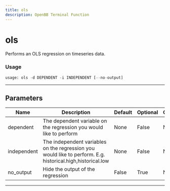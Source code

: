 ```yaml
---
title: ols
description: OpenBB Terminal Function
---
```


# ols

Performs an OLS regression on timeseries data.

### Usage

```python
usage: ols -d DEPENDENT -i INDEPENDENT [--no-output]
```

---

## Parameters

| Name | Description | Default | Optional | Choices |
| ---- | ----------- | ------- | -------- | ------- |
| dependent | The dependent variable on the regression you would like to perform | None | False | None |
| independent | The independent variables on the regression you would like to perform. E.g. historical.high,historical.low | None | False | None |
| no_output | Hide the output of the regression | False | True | None |

---
